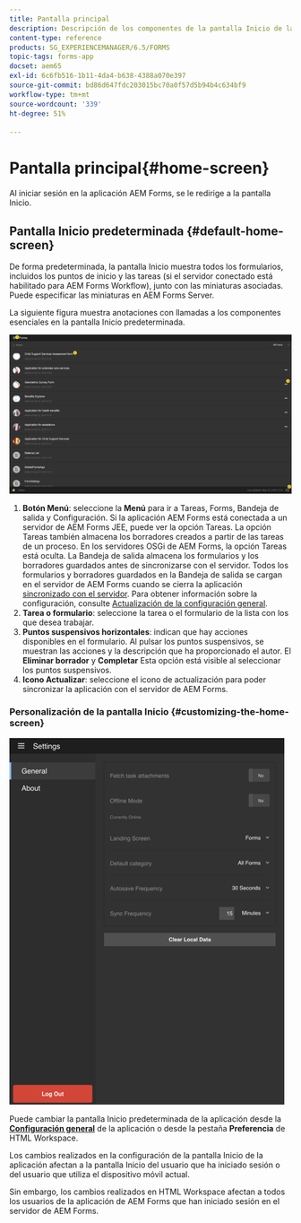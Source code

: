 ```yaml
---
title: Pantalla principal
description: Descripción de los componentes de la pantalla Inicio de la aplicación AEM Forms
content-type: reference
products: SG_EXPERIENCEMANAGER/6.5/FORMS
topic-tags: forms-app
docset: aem65
exl-id: 6c6fb516-1b11-4da4-b638-4388a070e397
source-git-commit: bd86d647fdc203015bc70a0f57d5b94b4c634bf9
workflow-type: tm+mt
source-wordcount: '339'
ht-degree: 51%

---
```


# Pantalla principal{#home-screen}

Al iniciar sesión en la aplicación AEM Forms, se le redirige a la pantalla Inicio.

## Pantalla Inicio predeterminada {#default-home-screen}

De forma predeterminada, la pantalla Inicio muestra todos los formularios, incluidos los puntos de inicio y las tareas (si el servidor conectado está habilitado para AEM Forms Workflow), junto con las miniaturas asociadas. Puede especificar las miniaturas en AEM Forms Server.

La siguiente figura muestra anotaciones con llamadas a los componentes esenciales en la pantalla Inicio predeterminada.

![Pantalla Inicio de la aplicación Forms](assets/home-screen-1.png)

<!--Click to enlarge

![home-screen-1-1](assets/home-screen-1-1.png)-->

1. **Botón Menú**: seleccione la **Menú** para ir a Tareas, Forms, Bandeja de salida y Configuración. Si la aplicación AEM Forms está conectada a un servidor de AEM Forms JEE, puede ver la opción Tareas. La opción Tareas también almacena los borradores creados a partir de las tareas de un proceso. En los servidores OSGi de AEM Forms, la opción Tareas está oculta. La Bandeja de salida almacena los formularios y los borradores guardados antes de sincronizarse con el servidor. Todos los formularios y borradores guardados en la Bandeja de salida se cargan en el servidor de AEM Forms cuando se cierra la aplicación [sincronizado con el servidor](../../forms/using/sync-app.md). Para obtener información sobre la configuración, consulte [Actualización de la configuración general](../../forms/using/update-general-settings.md).
1. **Tarea o formulario**: seleccione la tarea o el formulario de la lista con los que desea trabajar.
1. **Puntos suspensivos horizontales**: indican que hay acciones disponibles en el formulario. Al pulsar los puntos suspensivos, se muestran las acciones y la descripción que ha proporcionado el autor. El **Eliminar borrador** y **Completar** Esta opción está visible al seleccionar los puntos suspensivos.
1. **Icono Actualizar**: seleccione el icono de actualización para poder sincronizar la aplicación con el servidor de AEM Forms.

### Personalización de la pantalla Inicio {#customizing-the-home-screen}

![Configuración general](assets/gen-settings.png)

Puede cambiar la pantalla Inicio predeterminada de la aplicación desde la **[Configuración general](../../forms/using/update-general-settings.md)** de la aplicación o desde la pestaña **Preferencia** de HTML Workspace.

Los cambios realizados en la configuración de la pantalla Inicio de la aplicación afectan a la pantalla Inicio del usuario que ha iniciado sesión o del usuario que utiliza el dispositivo móvil actual.

Sin embargo, los cambios realizados en HTML Workspace afectan a todos los usuarios de la aplicación de AEM Forms que han iniciado sesión en el servidor de AEM Forms.
